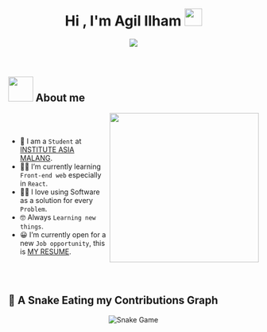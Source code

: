 <h1 align="center">Hi , I'm Agil Ilham <img src="https://media.giphy.com/media/hvRJCLFzcasrR4ia7z/giphy.gif" width="35"></h1>
<p align="center">
  <a href="https://github.com/Agililham">
    <img src="https://readme-typing-svg.demolab.com/?lines=Junior%20web%20and%20app%20developer;2%20years%20of%20coding%20experience;Always%20learning%20new%20things&font=Fira%20Code&center=true&width=440&height=45&color=f#f03c15&vCenter=true&pause=1000&size=22" /></a>
</p>

<br>
	
## <picture><img src = "https://github.com/Agililham/Agililham/blob/main/images/about.me.gif?raw=true" width = 50px></picture> About me

<picture> <img align="right" src="https://github.com/Agililham/Agililham/blob/main/images/right_side.gif?raw=true" width = 300px></picture>

<br><br>

- :school: I am a `Student` at [INSTITUTE ASIA MALANG](https://ftd.asia.ac.id/).
- :man_technologist: I’m currently learning `Front-end web` especially in `React`.
- :technologist: I love using Software as a solution for every `Problem`.
- :nerd_face: Always `Learning new things`.
- :grinning: I’m currently open for a new `Job opportunity`, this is [MY RESUME](https://agililham.github.io/resume/).

<br><br>

## 🐍 A Snake Eating my Contributions Graph
<p align = "center">
	<img src = "https://github.com/Agililham/Agililham/blob/output/github-contribution-grid-snake.svg" alt = "Snake Game"/>
</p>
